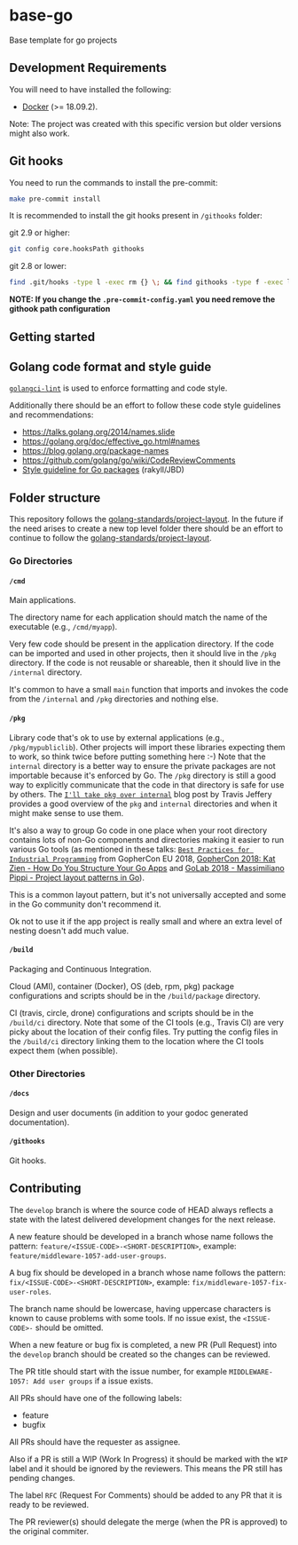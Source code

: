 # base-go

Base template for go projects
## Development Requirements

You will need to have installed the following:

- [Docker](https://www.docker.com/products/docker-desktop) (>= 18.09.2).

Note: The project was created with this specific version but older versions might also work.

## Git hooks

You need to run the commands to install the pre-commit:

```sh
make pre-commit install
```

It is recommended to install the git hooks present in `/githooks` folder:

git 2.9 or higher:

```sh
git config core.hooksPath githooks
```

git 2.8 or lower:

```sh
find .git/hooks -type l -exec rm {} \; && find githooks -type f -exec ln -sf ../../{} .git/hooks/ \;
```

**NOTE: If you change the `.pre-commit-config.yaml` you need remove the githook path configuration**

## Getting started

## Golang code format and style guide

[`golangci-lint`](https://github.com/golangci/golangci-lint) is used to enforce formatting and code style.

Additionally there should be an effort to follow these code style guidelines and recommendations:

- https://talks.golang.org/2014/names.slide
- https://golang.org/doc/effective_go.html#names
- https://blog.golang.org/package-names
- https://github.com/golang/go/wiki/CodeReviewComments
- [Style guideline for Go packages](https://rakyll.org/style-packages) (rakyll/JBD)

## Folder structure

This repository follows the [golang-standards/project-layout](https://github.com/golang-standards/project-layout/tree/5b325fed762cac9d0c63fcd412a33de6bfcac389).
In the future if the need arises to create a new top level folder there should be an effort to continue to follow the [golang-standards/project-layout](https://github.com/golang-standards/project-layout/tree/5b325fed762cac9d0c63fcd412a33de6bfcac389).

### Go Directories

#### `/cmd`

Main applications.

The directory name for each application should match the name of the executable (e.g., `/cmd/myapp`).

Very few code should be present in the application directory. If the code can be imported and used in other projects, then it should live in the `/pkg` directory. If the code is not reusable or shareable, then it should live in the `/internal` directory.

It's common to have a small `main` function that imports and invokes the code from the `/internal` and `/pkg` directories and nothing else.

#### `/pkg`

Library code that's ok to use by external applications (e.g., `/pkg/mypubliclib`). Other projects will import these libraries expecting them to work, so think twice before putting something here :-) Note that the `internal` directory is a better way to ensure the private packages are not importable because it's enforced by Go. The `/pkg` directory is still a good way to explicitly communicate that the code in that directory is safe for use by others. The [`I'll take pkg over internal`](https://travisjeffery.com/b/2019/11/i-ll-take-pkg-over-internal/) blog post by Travis Jeffery provides a good overview of the `pkg` and `internal` directories and when it might make sense to use them.

It's also a way to group Go code in one place when your root directory contains lots of non-Go components and directories making it easier to run various Go tools (as mentioned in these talks: [`Best Practices for Industrial Programming`](https://www.youtube.com/watch?v=PTE4VJIdHPg) from GopherCon EU 2018, [GopherCon 2018: Kat Zien - How Do You Structure Your Go Apps](https://www.youtube.com/watch?v=oL6JBUk6tj0) and [GoLab 2018 - Massimiliano Pippi - Project layout patterns in Go](https://www.youtube.com/watch?v=3gQa1LWwuzk)).

This is a common layout pattern, but it's not universally accepted and some in the Go community don't recommend it.

Ok not to use it if the app project is really small and where an extra level of nesting doesn't add much value.

#### `/build`

Packaging and Continuous Integration.

Cloud (AMI), container (Docker), OS (deb, rpm, pkg) package configurations and scripts should be in the `/build/package` directory.

CI (travis, circle, drone) configurations and scripts should be in the `/build/ci` directory. Note that some of the CI tools (e.g., Travis CI) are very picky about the location of their config files. Try putting the config files in the `/build/ci` directory linking them to the location where the CI tools expect them (when possible).

### Other Directories

#### `/docs`

Design and user documents (in addition to your godoc generated documentation).

#### `/githooks`

Git hooks.

## Contributing

The `develop` branch is where the source code of HEAD always reflects a state with the latest delivered development changes for the next release.

A new feature should be developed in a branch whose name follows the pattern: `feature/<ISSUE-CODE>-<SHORT-DESCRIPTION>`, example: `feature/middleware-1057-add-user-groups`.

A bug fix should be developed in a branch whose name follows the pattern: `fix/<ISSUE-CODE>-<SHORT-DESCRIPTION>`, example: `fix/middleware-1057-fix-user-roles`.

The branch name should be lowercase, having uppercase characters is known to cause problems with some tools.
If no issue exist, the `<ISSUE-CODE>-` should be omitted.

When a new feature or bug fix is completed, a new PR (Pull Request) into the `develop` branch should be created so the changes can be reviewed.

The PR title should start with the issue number, for example `MIDDLEWARE-1057: Add user groups` if a issue exists.

All PRs should have one of the following labels:

- feature
- bugfix

All PRs should have the requester as assignee.

Also if a PR is still a WIP (Work In Progress) it should be marked with the `WIP` label and it should be ignored by the reviewers. This means the PR still has pending changes.

The label `RFC` (Request For Comments) should be added to any PR that it is ready to be reviewed.

The PR reviewer(s) should delegate the merge (when the PR is approved) to the original commiter.
